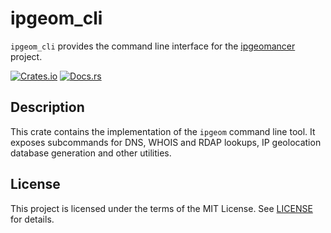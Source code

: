 # ipgeom_cli

`ipgeom_cli` provides the command line interface for the [ipgeomancer](https://github.com/theduke/ipgeomancer) project.

[![Crates.io][crates-badge]][crates-url]
[![Docs.rs][docs-badge]][docs-url]

[crates-badge]: https://img.shields.io/crates/v/ipgeom_cli.svg
[crates-url]: https://crates.io/crates/ipgeom_cli
[docs-badge]: https://docs.rs/ipgeom_cli/badge.svg
[docs-url]: https://docs.rs/ipgeom_cli

## Description

This crate contains the implementation of the `ipgeom` command line tool.
It exposes subcommands for DNS, WHOIS and RDAP lookups, IP geolocation database generation and other utilities.

## License

This project is licensed under the terms of the MIT License. See [LICENSE](../LICENSE) for details.
